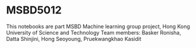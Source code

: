 # MSBD5012
This notebooks are part MSBD Machine learning group project, Hong Kong University of Science and Technology
Team members: Basker Ronisha, Datta Shinjini, Hong Seoyoung, Pruekwangkhao Kasidit
